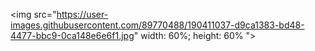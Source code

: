 <!--  ![photo_2022-09-15_17-34-38](https://user-images.githubusercontent.com/89770488/190411037-d9ca1383-bd48-4477-bbc9-0ca148e6e6f1.jpg)  -->
<img src="https://user-images.githubusercontent.com/89770488/190411037-d9ca1383-bd48-4477-bbc9-0ca148e6e6f1.jpg"  width: 60%; height: 60% ">
<!-- <div style="width: 60%; height: 60%">
  
  ![](.images/photo_2022-09-15_17-34-38](https://user-images.githubusercontent.com/89770488/190411037-d9ca1383-bd48-4477-bbc9-0ca148e6e6f1.jpg)
  
</div>
 -->
